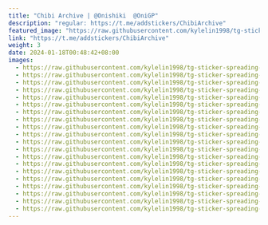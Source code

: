 ```yaml
---
title: "Chibi Archive | @Onishiki  @OniGP"
description: "regular: https://t.me/addstickers/ChibiArchive"
featured_image: "https://raw.githubusercontent.com/kylelin1998/tg-sticker-spreading-worldwide-images/main/img/aaa39009-9d93-42ba-a342-6c5530666606.jpg"
link: "https://t.me/addstickers/ChibiArchive"
weight: 3
date: 2024-01-18T00:48:42+08:00
images:
  - https://raw.githubusercontent.com/kylelin1998/tg-sticker-spreading-worldwide-images/main/img/aaa39009-9d93-42ba-a342-6c5530666606.jpg
  - https://raw.githubusercontent.com/kylelin1998/tg-sticker-spreading-worldwide-images/main/img/cd7a36b4-1c86-425d-922c-81fa85469d93.jpg
  - https://raw.githubusercontent.com/kylelin1998/tg-sticker-spreading-worldwide-images/main/img/1a43af6b-1f95-483c-8c01-a1c53cccdbd9.jpg
  - https://raw.githubusercontent.com/kylelin1998/tg-sticker-spreading-worldwide-images/main/img/6a5810e0-638d-44c6-a95a-c9829d0a8689.jpg
  - https://raw.githubusercontent.com/kylelin1998/tg-sticker-spreading-worldwide-images/main/img/ae3db105-9472-4308-abd1-506a98a8267b.jpg
  - https://raw.githubusercontent.com/kylelin1998/tg-sticker-spreading-worldwide-images/main/img/22a841dc-dac1-4139-bee6-04c0d3d68b9d.jpg
  - https://raw.githubusercontent.com/kylelin1998/tg-sticker-spreading-worldwide-images/main/img/77fc3a65-2f95-4968-8303-dd1622b048b8.jpg
  - https://raw.githubusercontent.com/kylelin1998/tg-sticker-spreading-worldwide-images/main/img/e5fc5971-cd3e-42b4-906d-f5e3b0350225.jpg
  - https://raw.githubusercontent.com/kylelin1998/tg-sticker-spreading-worldwide-images/main/img/8b4a613a-2bcd-4e6e-aa8f-8266ef07e949.jpg
  - https://raw.githubusercontent.com/kylelin1998/tg-sticker-spreading-worldwide-images/main/img/407440ac-6ca5-491f-9e1e-6dcc08fb1cb4.jpg
  - https://raw.githubusercontent.com/kylelin1998/tg-sticker-spreading-worldwide-images/main/img/11debaa1-058b-4227-9ddf-d3221ddc4a6a.jpg
  - https://raw.githubusercontent.com/kylelin1998/tg-sticker-spreading-worldwide-images/main/img/ef48e02f-f794-4a35-b70d-9e07a1c90099.jpg
  - https://raw.githubusercontent.com/kylelin1998/tg-sticker-spreading-worldwide-images/main/img/61998513-cd16-462a-a3a6-8e609cd4e3fa.jpg
  - https://raw.githubusercontent.com/kylelin1998/tg-sticker-spreading-worldwide-images/main/img/17f44c1d-6750-4c63-ac6c-ceb245561c90.jpg
  - https://raw.githubusercontent.com/kylelin1998/tg-sticker-spreading-worldwide-images/main/img/a74e3939-f116-4b42-b3c9-3b339f74390e.jpg
  - https://raw.githubusercontent.com/kylelin1998/tg-sticker-spreading-worldwide-images/main/img/1b4a4ac4-997b-496e-a0e4-c483f53ed3b5.jpg
  - https://raw.githubusercontent.com/kylelin1998/tg-sticker-spreading-worldwide-images/main/img/1eff3cb3-ff6d-4cab-8270-b8f72506829c.jpg
  - https://raw.githubusercontent.com/kylelin1998/tg-sticker-spreading-worldwide-images/main/img/77d359d4-864e-43f7-b4c7-0c49fd6bcc29.jpg
  - https://raw.githubusercontent.com/kylelin1998/tg-sticker-spreading-worldwide-images/main/img/89517d4c-f71e-4098-ba47-646fadedbf03.jpg
  - https://raw.githubusercontent.com/kylelin1998/tg-sticker-spreading-worldwide-images/main/img/8fa26623-703e-4d2f-ba1f-88f57a7739ab.jpg
---
```

